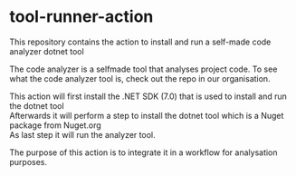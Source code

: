 # tool-runner-action
This repository contains the action to install and run a self-made code analyzer dotnet tool

The code analyzer is a selfmade tool that analyses project code. To see what the code analyzer tool is, check out the repo in our organisation.

This action will first install the .NET SDK (7.0) that is used to install and run the dotnet tool  
Afterwards it will perform a step to install the dotnet tool which is a Nuget package from Nuget.org  
As last step it will run the analyzer tool.

The purpose of this action is to integrate it in a workflow for analysation purposes.
